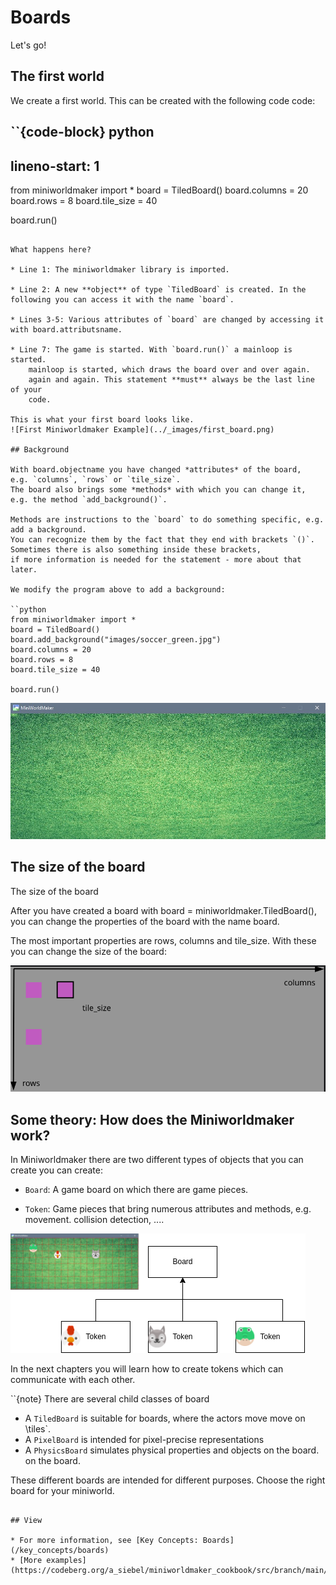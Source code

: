 # Boards

Let's go!

## The first world

We create a first world. This can be created with the following code
code:

``{code-block} python
---
lineno-start: 1
---
from miniworldmaker import *
board = TiledBoard()
board.columns = 20
board.rows = 8
board.tile_size = 40

board.run()
```

What happens here?

* Line 1: The miniworldmaker library is imported.

* Line 2: A new **object** of type `TiledBoard` is created. In the following you can access it with the name `board`.

* Lines 3-5: Various attributes of `board` are changed by accessing it with board.attributsname.

* Line 7: The game is started. With `board.run()` a mainloop is started.
    mainloop is started, which draws the board over and over again.
    again and again. This statement **must** always be the last line of your
    code.

This is what your first board looks like.
![First Miniworldmaker Example](../_images/first_board.png)

## Background

With board.objectname you have changed *attributes* of the board,
e.g. `columns`, `rows` or `tile_size`.
The board also brings some *methods* with which you can change it,
e.g. the method `add_background()`.

Methods are instructions to the `board` to do something specific, e.g. add a background.
You can recognize them by the fact that they end with brackets `()`. Sometimes there is also something inside these brackets,
if more information is needed for the statement - more about that later.

We modify the program above to add a background:

``python
from miniworldmaker import *
board = TiledBoard()
board.add_background("images/soccer_green.jpg")
board.columns = 20
board.rows = 8
board.tile_size = 40

board.run()
```


![First Miniworldmaker Example](../_images/first.jpg)

## The size of the board

The size of the board

After you have created a board with board = miniworldmaker.TiledBoard(),
you can change the properties of the board with the name board.

The most important properties are rows, columns and tile_size.
With these you can change the size of the board:

![TiledBoard - rows and columns](../_images/tiled_board.png)

## Some theory: How does the Miniworldmaker work?

In Miniworldmaker there are two different types of objects that you can create
you can create:

* `Board`: A game board on which there are game pieces.

* `Token`: Game pieces that bring numerous attributes and methods, e.g. movement. collision detection, \....

<img class="autowidth" src="../_images/board_and_tokens.png" alt="Board and Tokens"/>

In the next chapters you will learn how to create tokens which can
communicate with each other.

``{note}
There are several child classes of board

- A `TiledBoard` is suitable for boards, where the actors move
    move on \tiles`.
- A `PixelBoard` is intended for pixel-precise representations
- A `PhysicsBoard` simulates physical properties and objects on the board.
    on the board.

These different boards are intended for different purposes. Choose the right board for your miniworld.
```

## View

* For more information, see [Key Concepts: Boards](/key_concepts/boards)
* [More examples](https://codeberg.org/a_siebel/miniworldmaker_cookbook/src/branch/main/tests/1%20Costumes%20and%20Backgrounds)
